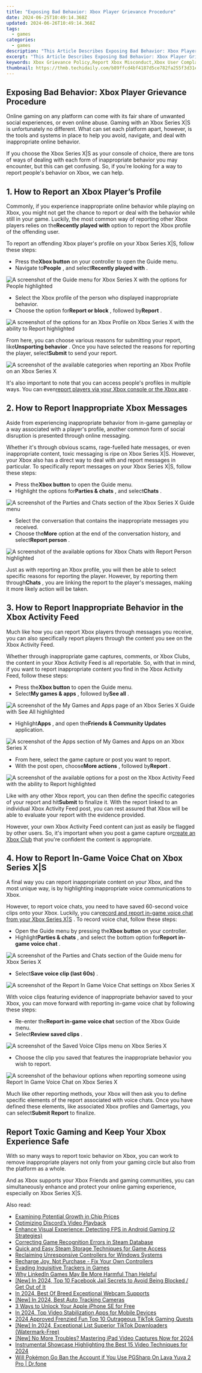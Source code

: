 ```yaml
---
title: "Exposing Bad Behavior: Xbox Player Grievance Procedure"
date: 2024-06-25T10:49:14.368Z
updated: 2024-06-26T10:49:14.368Z
tags:
  - games
categories:
  - games
description: "This Article Describes Exposing Bad Behavior: Xbox Player Grievance Procedure"
excerpt: "This Article Describes Exposing Bad Behavior: Xbox Player Grievance Procedure"
keywords: Xbox Grievance Policy,Report Xbox Misconduct,Xbox User Complaints Guide,Filing Xbox Abuse Reports,Address Xbox Player Issues,Procedure for Bad Behavior in Xbox,How to Lodge Gaming Grievances
thumbnail: https://thmb.techidaily.com/b89ffcd4bf4187d5ce782fa255f3d31e70eba20fbf846963d325dce5a6f79e5f.jpg
---
```


## Exposing Bad Behavior: Xbox Player Grievance Procedure

 Online gaming on any platform can come with its fair share of unwanted social experiences, or even online abuse. Gaming with an Xbox Series X|S is unfortunately no different. What can set each platform apart, however, is the tools and systems in place to help you avoid, navigate, and deal with inappropriate online behavior.

 If you choose the Xbox Series X|S as your console of choice, there are tons of ways of dealing with each form of inappropriate behavior you may encounter, but this can get confusing. So, if you're looking for a way to report people's behavior on Xbox, we can help.

## 1\. How to Report an Xbox Player’s Profile

 Commonly, if you experience inappropriate online behavior while playing on Xbox, you might not get the chance to report or deal with the behavior while still in your game. Luckily, the most common way of reporting other Xbox players relies on the**Recently played with** option to report the Xbox profile of the offending user.

 To report an offending Xbox player's profile on your Xbox Series X|S, follow these steps:

* Press the**Xbox button** on your controller to open the Guide menu.
* Navigate to**People** , and select**Recently played with** .

![A screenshot of the Guide menu for Xbox Series X with the options for People highlighted](https://static1.makeuseofimages.com/wordpress/wp-content/uploads/2023/09/screenshot-2980.jpg)

* Select the Xbox profile of the person who displayed inappropriate behavior.
* Choose the option for**Report or block** , followed by**Report** .

![A screenshot of the options for an Xbox Profile on Xbox Series X with the ability to Report highlighted](https://static1.makeuseofimages.com/wordpress/wp-content/uploads/2023/09/screenshot-2983.jpg)

 From here, you can choose various reasons for submitting your report, like**Unsporting behavior** . Once you have selected the reasons for reporting the player, select**Submit** to send your report.

![A screenshot of the available categories when reporting an Xbox Profile on an Xbox Series X](https://static1.makeuseofimages.com/wordpress/wp-content/uploads/2023/09/screenshot-2986.jpg)

 It's also important to note that you can access people's profiles in multiple ways. You can even[report players via your Xbox console or the Xbox app](https://www.makeuseof.com/xbox-one-xbox-app-how-to-block-and-report-users/) .

## 2\. How to Report Inappropriate Xbox Messages

 Aside from experiencing inappropriate behavior from in-game gameplay or a way associated with a player's profile, another common form of social disruption is presented through online messaging.

 Whether it's through obvious scams, rage-fuelled hate messages, or even inappropriate content, toxic messaging is ripe on Xbox Series X|S. However, your Xbox also has a direct way to deal with and report messages in particular. To specifically report messages on your Xbox Series X|S, follow these steps:

* Press the**Xbox button** to open the Guide menu.
* Highlight the options for**Parties & chats** , and select**Chats** .

![A screenshot of the Parties and Chats section of the Xbox Series X Guide menu](https://static1.makeuseofimages.com/wordpress/wp-content/uploads/2023/09/screenshot-2989.jpg)

* Select the conversation that contains the inappropriate messages you received.
* Choose the**More** option at the end of the conversation history, and select**Report person** .

![A screenshot of the available options for Xbox Chats with Report Person highlighted](https://static1.makeuseofimages.com/wordpress/wp-content/uploads/2023/09/screenshot-2992.jpg)

 Just as with reporting an Xbox profile, you will then be able to select specific reasons for reporting the player. However, by reporting them through**Chats** , you are linking the report to the player's messages, making it more likely action will be taken.

## 3\. How to Report Inappropriate Behavior in the Xbox Activity Feed

 Much like how you can report Xbox players through messages you receive, you can also specifically report players through the content you see on the Xbox Activity Feed.

 Whether through inappropriate game captures, comments, or Xbox Clubs, the content in your Xbox Activity Feed is all reportable. So, with that in mind, if you want to report inappropriate content you find in the Xbox Activity Feed, follow these steps:

* Press the**Xbox button** to open the Guide menu.
* Select**My games & apps** , followed by**See all** .

![A screenshot of the My Games and Apps page of an Xbox Series X Guide with See All highlighted](https://static1.makeuseofimages.com/wordpress/wp-content/uploads/2022/12/see-all.jpg)

* Highlight**Apps** , and open the**Friends & Community Updates** application.

![A screenshot of the Apps section of My Games and Apps on an Xbox Series X](https://static1.makeuseofimages.com/wordpress/wp-content/uploads/2023/09/screenshot-2995.jpg)

* From here, select the game capture or post you want to report.
* With the post open, choose**More actions** , followed by**Report** .

![A screenshot of the available options for a post on the Xbox Activity Feed with the ability to Report highlighted](https://static1.makeuseofimages.com/wordpress/wp-content/uploads/2023/09/screenshot-3001.jpg)

 Like with any other Xbox report, you can then define the specific categories of your report and hit**Submit** to finalize it. With the report linked to an individual Xbox Activity Feed post, you can rest assured that Xbox will be able to evaluate your report with the evidence provided.

 However, your own Xbox Activity Feed content can just as easily be flagged by other users. So, it's important when you post a game capture or[create an Xbox Club](https://www.makeuseof.com/how-to-make-a-club-on-xbox-series-x-s/) that you're confident the content is appropriate.

## 4\. How to Report In-Game Voice Chat on Xbox Series X|S

 A final way you can report inappropriate content on your Xbox, and the most unique way, is by highlighting inappropriate voice communications to Xbox.

 However, to report voice chats, you need to have saved 60-second voice clips onto your Xbox. Luckily, you can[record and report in-game voice chat from your Xbox Series X|S](https://www.makeuseof.com/how-to-save-and-report-in-game-voice-chat-on-xbox-series-xs/) . To record voice chat, follow these steps:

* Open the Guide menu by pressing the**Xbox button** on your controller.
* Highlight**Parties & chats** , and select the bottom option for**Report in-game voice chat** .

![A screenshot of the Parties and Chats section of the Guide menu for Xbox Series X](https://static1.makeuseofimages.com/wordpress/wp-content/uploads/2023/09/guide-menu.jpg)

* Select**Save voice clip (last 60s)** .

![A screenshot of the Report In Game Voice Chat settings on Xbox Series X](https://static1.makeuseofimages.com/wordpress/wp-content/uploads/2023/09/save-voice-clip.jpg)

 With voice clips featuring evidence of inappropriate behavior saved to your Xbox, you can move forward with reporting in-game voice chat by following these steps:

* Re-enter the**Report in-game voice chat** section of the Xbox Guide menu.
* Select**Review saved clips** .

![A screenshot of the Saved Voice Clips menu on Xbox Series X](https://static1.makeuseofimages.com/wordpress/wp-content/uploads/2023/09/saved-voice-clips.jpg)

* Choose the clip you saved that features the inappropriate behavior you wish to report.

![A screenshot of the behaviour options when reporting someone using Report In Game Voice Chat on Xbox Series X](https://static1.makeuseofimages.com/wordpress/wp-content/uploads/2023/09/report-categories.jpg)

 Much like other reporting methods, your Xbox will then ask you to define specific elements of the report associated with voice chats. Once you have defined these elements, like associated Xbox profiles and Gamertags, you can select**Submit Report** to finalize.

## Report Toxic Gaming and Keep Your Xbox Experience Safe

 With so many ways to report toxic behavior on Xbox, you can work to remove inappropriate players not only from your gaming circle but also from the platform as a whole.

 And as Xbox supports your Xbox Friends and gaming communities, you can simultaneously enhance and protect your online gaming experience, especially on Xbox Series X|S.


<ins class="adsbygoogle"
     style="display:block"
     data-ad-format="autorelaxed"
     data-ad-client="ca-pub-7571918770474297"
     data-ad-slot="1223367746"></ins>



<ins class="adsbygoogle"
     style="display:block"
     data-ad-client="ca-pub-7571918770474297"
     data-ad-slot="8358498916"
     data-ad-format="auto"
     data-full-width-responsive="true"></ins>

<span class="atpl-alsoreadstyle">Also read:</span>
<div><ul>
<li><a href="https://games-able.techidaily.com/examining-potential-growth-in-chip-prices/"><u>Examining Potential Growth in Chip Prices</u></a></li>
<li><a href="https://games-able.techidaily.com/optimizing-discords-video-playback/"><u>Optimizing Discord’s Video Playback</u></a></li>
<li><a href="https://games-able.techidaily.com/enhance-visual-experience-detecting-fps-in-android-gaming-2-strategies/"><u>Enhance Visual Experience: Detecting FPS in Android Gaming (2 Strategies)</u></a></li>
<li><a href="https://games-able.techidaily.com/correcting-game-recognition-errors-in-steam-database/"><u>Correcting Game Recognition Errors in Steam Database</u></a></li>
<li><a href="https://games-able.techidaily.com/quick-and-easy-steam-storage-techniques-for-game-access/"><u>Quick and Easy Steam Storage Techniques for Game Access</u></a></li>
<li><a href="https://games-able.techidaily.com/reclaiming-unresponsive-controllers-for-windows-systems/"><u>Reclaiming Unresponsive Controllers for Windows Systems</u></a></li>
<li><a href="https://games-able.techidaily.com/recharge-joy-not-purchase-fix-your-own-controllers/"><u>Recharge Joy, Not Purchase - Fix Your Own Controllers</u></a></li>
<li><a href="https://games-able.techidaily.com/evading-inquisitive-trackers-in-games/"><u>Evading Inquisitive Trackers in Games</u></a></li>
<li><a href="https://games-able.techidaily.com/why-linkedin-games-may-be-more-harmful-than-helpful/"><u>Why LinkedIn Games May Be More Harmful Than Helpful</u></a></li>
<li><a href="https://facebook-videos.techidaily.com/new-in-2024-top-10-facebook-jail-secrets-to-avoid-being-blocked-get-out-of-it/"><u>[New] In 2024, Top 10 Facebook Jail Secrets to Avoid Being Blocked / Get Out of It</u></a></li>
<li><a href="https://extra-lessons.techidaily.com/in-2024-best-of-breed-exceptional-webcam-supports/"><u>In 2024, Best Of Breed  Exceptional Webcam Supports</u></a></li>
<li><a href="https://article-helps.techidaily.com/new-in-2024-best-auto-tracking-cameras/"><u>[New] In 2024, Best Auto Tracking Cameras</u></a></li>
<li><a href="https://sim-unlock.techidaily.com/3-ways-to-unlock-your-apple-iphone-se-for-free-by-drfone-ios/"><u>3 Ways to Unlock Your Apple iPhone SE for Free</u></a></li>
<li><a href="https://ai-vdieo-software.techidaily.com/in-2024-top-video-stabilization-apps-for-mobile-devices/"><u>In 2024, Top Video Stabilization Apps for Mobile Devices</u></a></li>
<li><a href="https://tiktok-clips.techidaily.com/2024-approved-frenzied-fun-top-10-outrageous-tiktok-gaming-quests/"><u>2024 Approved  Frenzied Fun  Top 10 Outrageous TikTok Gaming Quests</u></a></li>
<li><a href="https://tiktok-videos.techidaily.com/new-in-2024-exceptional-list-superior-tiktok-downloaders-watermark-free/"><u>[New] In 2024, Exceptional List  Superior TikTok Downloaders (Watermark-Free)</u></a></li>
<li><a href="https://screen-sharing-recording.techidaily.com/new-no-more-troubles-mastering-ipad-video-captures-now-for-2024/"><u>[New] No More Troubles? Mastering iPad Video Captures Now for 2024</u></a></li>
<li><a href="https://youtube-help.techidaily.com/instrumental-showcase-highlighting-the-best-15-video-techniques-for-2024/"><u>Instrumental Showcase  Highlighting the Best 15 Video Techniques for 2024</u></a></li>
<li><a href="https://android-pokemon-go.techidaily.com/will-pokemon-go-ban-the-account-if-you-use-pgsharp-on-lava-yuva-2-pro-drfone-by-drfone-virtual-android/"><u>Will Pokémon Go Ban the Account if You Use PGSharp On Lava Yuva 2 Pro | Dr.fone</u></a></li>
</ul></div>
